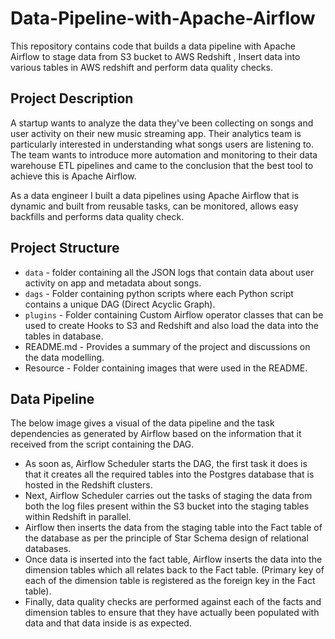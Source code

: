 # Data-Pipeline-with-Apache-Airflow
This repository contains code that builds a data pipeline with Apache Airflow to stage data from S3 bucket to AWS Redshift , Insert data into various tables in AWS redshift and perform data quality checks.

## Project Description

A startup wants to analyze the data they've been collecting on songs and user activity on their new music streaming app. Their analytics team is particularly interested in understanding what songs users are listening to. The team wants to introduce more automation and monitoring to their data warehouse ETL pipelines and came to the conclusion that the best tool to achieve this is Apache Airflow.

As a data engineer I built a data pipelines using Apache Airflow that is dynamic and built from reusable tasks, can be monitored, allows easy backfills and performs data quality check. 

## Project Structure

* `data` - folder containing all the JSON logs that contain data about user activity on app and metadata about songs.
* `dags` - Folder containing python scripts where each Python script contains a unique DAG (Direct Acyclic Graph).
* `plugins` - Folder containing Custom Airflow operator classes that can be used to create Hooks to S3 and Redshift and also load the data into the tables in database.
* README.md - Provides a summary of the project and discussions on the data modelling.
* Resource - Folder containing images that were used in the README.

## Data Pipeline

The below image gives a visual of the data pipeline and the task dependencies as generated by Airflow based on the information that it received from the script containing the DAG.

* As soon as, Airflow Scheduler starts the DAG, the first task it does is that it creates all the required tables into the Postgres database that is hosted in the Redshift clusters.
* Next, Airflow Scheduler carries out the tasks of staging the data from both the log files present within the S3 bucket into the staging tables within Redshift in parallel.
* Airflow then inserts the data from the staging table into the Fact table of the database as per the principle of Star Schema design of relational databases.
* Once data is inserted into the fact table, Airflow inserts the data into the dimension tables which all relates back to the Fact table. (Primary key of each of the dimension table is registered as the foreign key in the Fact table).
* Finally, data quality checks are performed against each of the facts and dimension tables to ensure that they have actually been populated with data and that data inside is as expected.
